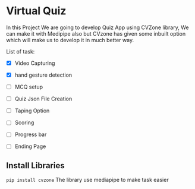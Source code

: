# Virtual Quiz

In this Project We are going to develop Quiz App using CVZone library, We can make it with Medipipe also but CVzone has given some inbuilt option which will make us to develop it in much better way.

List of task:

- [X] Video Capturing
- [X] hand gesture detection
- [ ] MCQ setup
- [ ] Quiz Json File Creation
- [ ] Taping Option
- [ ] Scoring
- [ ] Progress bar
- [ ] Ending Page


## Install Libraries

`pip install cvzone`  The library use mediapipe to make task easier
